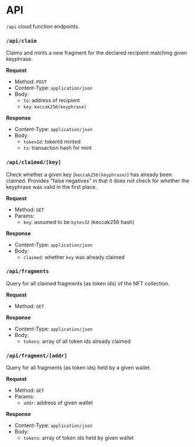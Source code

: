 # API

`/api` cloud function endpoints.

### `/api/claim`

Claims and mints a new fragment for the declared recipient matching given keyphrase.

**Request**

- Method: `POST`
- Content-Type: `application/json`
- Body:
  - `to`: address of recipient
  - `key`: `keccak256(keyphrase)`

**Response**

- Content-Type: `application/json`
- Body:
  - `tokenId`: tokenId minted
  - `tx`: transaction hash for mint

### `/api/claimed/[key]`

Check whether a given key (`keccak256(keyphrase)`) has already been claimed. Provides "false negatives" in that it does not check for whether the keyphrase was valid in the first place.

**Request**

- Method: `GET`
- Params:
  - `key`: assumed to be `bytes32` (keccak256 hash)

**Response**

- Content-Type: `application/json`
- Body:
  - `claimed`: whether `key` was already claimed

### `/api/fragments`

Query for all claimed fragments (as token ids) of the NFT collection.

**Request**

- Method: `GET`

**Response**

- Content-Type: `application/json`
- Body:
  - `tokens`: array of all token ids already claimed

### `/api/fragment/[addr]`

Query for all fragments (as token ids) held by a given wallet.

**Request**

- Method: `GET`
- Params:
  - `addr`: address of given wallet

**Response**

- Content-Type: `application/json`
- Body:
  - `tokens`: array of token ids held by given wallet
